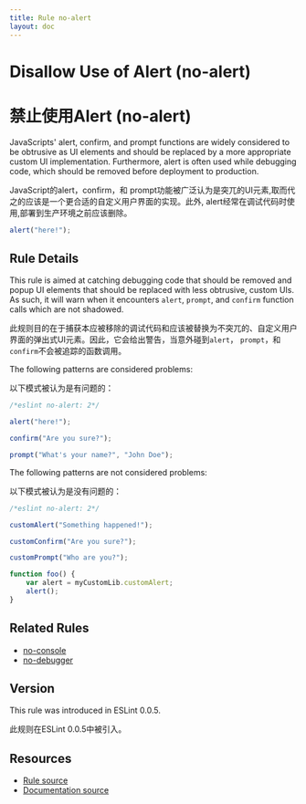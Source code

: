 ```yaml
---
title: Rule no-alert
layout: doc
---
```

<!-- Note: No pull requests accepted for this file. See README.md in the root directory for details. -->

# Disallow Use of Alert (no-alert)

# 禁止使用Alert (no-alert)

JavaScripts' alert, confirm, and prompt functions are widely considered to be obtrusive as UI elements and should be replaced by a more appropriate custom UI implementation. Furthermore, alert is often used while debugging code, which should be removed before deployment to production.

JavaScript的alert，confirm，和 prompt功能被广泛认为是突兀的UI元素,取而代之的应该是一个更合适的自定义用户界面的实现。此外, alert经常在调试代码时使用,部署到生产环境之前应该删除。

```js
alert("here!");
```

## Rule Details

This rule is aimed at catching debugging code that should be removed and popup UI elements that should be replaced with less obtrusive, custom UIs. As such, it will warn when it encounters `alert`, `prompt`, and `confirm` function calls which are not shadowed.

此规则目的在于捕获本应被移除的调试代码和应该被替换为不突兀的、自定义用户界面的弹出式UI元素。因此，它会给出警告，当意外碰到`alert`， `prompt`，和 `confirm`不会被追踪的函数调用。

The following patterns are considered problems:

以下模式被认为是有问题的：

```js
/*eslint no-alert: 2*/

alert("here!");

confirm("Are you sure?");

prompt("What's your name?", "John Doe");
```

The following patterns are not considered problems:

以下模式被认为是没有问题的：

```js
/*eslint no-alert: 2*/

customAlert("Something happened!");

customConfirm("Are you sure?");

customPrompt("Who are you?");

function foo() {
    var alert = myCustomLib.customAlert;
    alert();
}
```

## Related Rules

* [no-console](no-console)
* [no-debugger](no-debugger)

## Version

This rule was introduced in ESLint 0.0.5.

此规则在ESLint 0.0.5中被引入。

## Resources

* [Rule source](https://github.com/eslint/eslint/tree/master/lib/rules/no-alert.js)
* [Documentation source](https://github.com/eslint/eslint/tree/master/docs/rules/no-alert.md)
